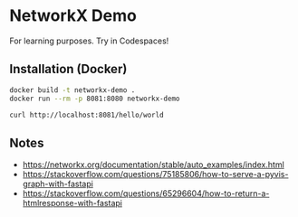 # NetworkX Demo

For learning purposes. Try in Codespaces!

## Installation (Docker)

```bash
docker build -t networkx-demo .
docker run --rm -p 8081:8080 networkx-demo

curl http://localhost:8081/hello/world
```

## Notes

* https://networkx.org/documentation/stable/auto_examples/index.html
* https://stackoverflow.com/questions/75185806/how-to-serve-a-pyvis-graph-with-fastapi
* https://stackoverflow.com/questions/65296604/how-to-return-a-htmlresponse-with-fastapi
